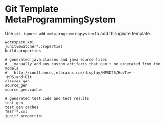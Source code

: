 Git Template MetaProgrammingSystem
===

Use `git ignore add metaprogrammingsystem` to add this ignore template.

```
workspace.xml
junitvmwatcher*.properties
build.properties

# generated java classes and java source files
#   manually add any custom artifacts that can't be generated from the models
#   http://confluence.jetbrains.com/display/MPSD25/HowTo+--+MPS+and+Git
classes_gen
source_gen
source_gen.caches

# generated test code and test results
test_gen
test_gen.caches
TEST-*.xml
junit*.properties
```
